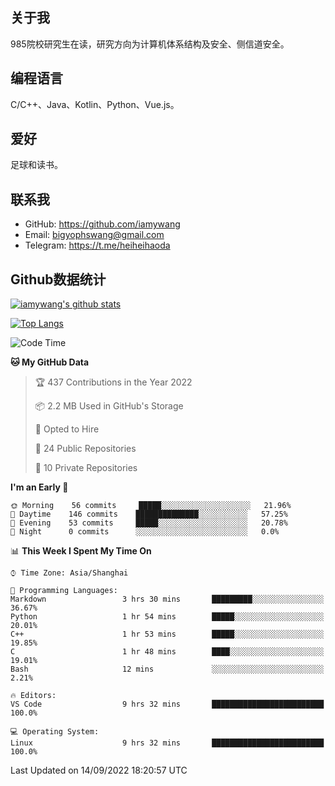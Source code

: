 ## 关于我

985院校研究生在读，研究方向为计算机体系结构及安全、侧信道安全。

## 编程语言

C/C++、Java、Kotlin、Python、Vue.js。

## 爱好

足球和读书。

## 联系我

- GitHub: https://github.com/iamywang
- Email: bigyophswang@gmail.com
- Telegram: https://t.me/heiheihaoda

## Github数据统计

[![iamywang's github stats](https://github-readme-stats.vercel.app/api?username=iamywang&count_private=true&show_icons=true)]()

[![Top Langs](https://github-readme-stats.vercel.app/api/top-langs/?username=iamywang&layout=compact)]()

<!--START_SECTION:waka-->
![Code Time](http://img.shields.io/badge/Code%20Time-544%20hrs-blue)

**🐱 My GitHub Data** 

> 🏆 437 Contributions in the Year 2022
 > 
> 📦 2.2 MB Used in GitHub's Storage 
 > 
> 💼 Opted to Hire
 > 
> 📜 24 Public Repositories 
 > 
> 🔑 10 Private Repositories  
 > 
**I'm an Early 🐤** 

```text
🌞 Morning    56 commits     █████░░░░░░░░░░░░░░░░░░░░   21.96% 
🌆 Daytime    146 commits    ██████████████░░░░░░░░░░░   57.25% 
🌃 Evening    53 commits     █████░░░░░░░░░░░░░░░░░░░░   20.78% 
🌙 Night      0 commits      ░░░░░░░░░░░░░░░░░░░░░░░░░   0.0%

```


📊 **This Week I Spent My Time On** 

```text
⌚︎ Time Zone: Asia/Shanghai

💬 Programming Languages: 
Markdown                 3 hrs 30 mins       █████████░░░░░░░░░░░░░░░░   36.67% 
Python                   1 hr 54 mins        █████░░░░░░░░░░░░░░░░░░░░   20.01% 
C++                      1 hr 53 mins        █████░░░░░░░░░░░░░░░░░░░░   19.85% 
C                        1 hr 48 mins        ████░░░░░░░░░░░░░░░░░░░░░   19.01% 
Bash                     12 mins             ░░░░░░░░░░░░░░░░░░░░░░░░░   2.21%

🔥 Editors: 
VS Code                  9 hrs 32 mins       █████████████████████████   100.0%

💻 Operating System: 
Linux                    9 hrs 32 mins       █████████████████████████   100.0%

```


 Last Updated on 14/09/2022 18:20:57 UTC
<!--END_SECTION:waka-->
